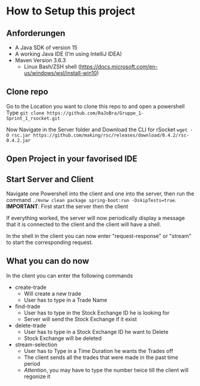 # How to Setup this project

## Anforderungen

- A Java SDK of version 15
- A working Java IDE (I’m using IntelliJ IDEA)
- Maven Version 3.6.3
  - Linux Bash/ZSH shell (https://docs.microsoft.com/en-us/windows/wsl/install-win10)

## Clone repo

Go to the Location you want to clone this repo to and open a powershell <br>
Type `git clone https://github.com/RaJoBra/Gruppe_1-Sprint_1_rsocket.git` <br>

Now Navigate in the Server folder and Download the CLI for rSocket `wget -O rsc.jar https://github.com/making/rsc/releases/download/0.4.2/rsc-0.4.2.jar`

## Open Project in your favorised IDE

## Start Server and Client

Navigate one Powershell into the client and one into the server, then run the command `./mvnw clean package spring-boot:run -DskipTests=true`. <br>
**IMPORTANT**: First start the server then the client

If everything worked, the server will now periodically display a message that it is connected to the client and the client will have a shell.

In the shell in the client you can now enter "request-response" or "stream" to start the corresponding request.

## What you can do now
In the client you can enter the following commands 
* create-trade
  * Will create a new trade 
  * User has to type in a Trade Name
* find-trade
  * User has to type in the Stock Exchange ID he is looking for 
  * Server will send the Stock Exchange if it exist
* delete-trade
  * User has to type in a Stock Exchange ID he want to Delete 
  * Stock Exchange will be deleted
* stream-selection
  * User has to Type in a Time Duration he wants the Trades off   
  * The client sends all the trades that were made in the past time period
  * *Attention*, you may have to type the number twice till the client will regonize it 